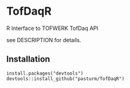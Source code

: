 # TofDaqR
R Interface to TOFWERK TofDaq API

see DESCRIPTION for details.

## Installation
```
install.packages("devtools")
devtools::install_github("pasturm/TofDaqR")
```
